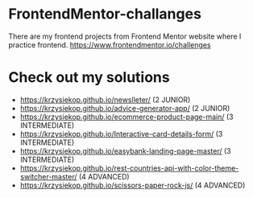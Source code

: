 # FrontendMentor-challanges
There are my frontend projects from Frontend Mentor website where I practice frontend.
https://www.frontendmentor.io/challenges

# Check out my solutions

+ https://krzysiekop.github.io/newslleter/ (2 JUNIOR)
+ https://krzysiekop.github.io/advice-generator-app/ (2 JUNIOR)
+ https://krzysiekop.github.io/ecommerce-product-page-main/ (3 INTERMEDIATE)
+ https://krzysiekop.github.io/Interactive-card-details-form/ (3 INTERMEDIATE)
+ https://krzysiekop.github.io/easybank-landing-page-master/ (3 INTERMEDIATE)
+ https://krzysiekop.github.io/rest-countries-api-with-color-theme-switcher-master/ (4 ADVANCED)
+ https://krzysiekop.github.io/scissors-paper-rock-js/ (4 ADVANCED)

  
